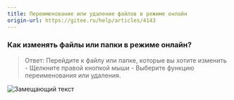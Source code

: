 ```yaml
---
title: Переименование или удаление файлов в режиме онлайн
origin-url: https://gitee.ru/help/articles/4143
---
```


### Как изменять файлы или папки в режиме онлайн?

> Ответ: Перейдите к файлу или папке, которые вы хотите изменить - Щелкните правой кнопкой мыши - Выберите функцию переименования или удаления.

![Замещающий текст](../../../../repository/base/%E5%9C%A8%E7%BA%BF%E9%87%8D%E5%91%BD%E5%90%8D%E6%88%96%E5%88%A0%E9%99%A4%E6%96%87%E4%BB%B6.assets/image.png)